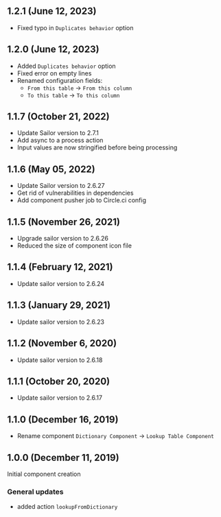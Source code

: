 ## 1.2.1 (June 12, 2023)
* Fixed typo in `Duplicates behavior` option

## 1.2.0 (June 12, 2023)
* Added `Duplicates behavior` option
* Fixed error on empty lines
* Renamed configuration fields:
  * `From this table` -> `From this column`
  * `To this table` -> `To this column`

## 1.1.7 (October 21, 2022)

* Update Sailor version to 2.7.1
* Add async to a process action
* Input values are now stringified before being processing

## 1.1.6 (May 05, 2022)

* Update Sailor version to 2.6.27
* Get rid of vulnerabilities in dependencies
* Add component pusher job to Circle.ci config

## 1.1.5 (November 26, 2021)
* Upgrade sailor version to 2.6.26
* Reduced the size of component icon file

## 1.1.4 (February 12, 2021)
* Update sailor version to 2.6.24

## 1.1.3 (January 29, 2021)
* Update sailor version to 2.6.23

## 1.1.2 (November 6, 2020)
* Update sailor version to 2.6.18

## 1.1.1 (October 20, 2020)
* Update sailor version to 2.6.17

## 1.1.0 (December 16, 2019)
* Rename component `Dictionary Component` -> `Lookup Table Component`

## 1.0.0 (December 11, 2019)
Initial component creation
### General updates
- added action `lookupFromDictionary`
